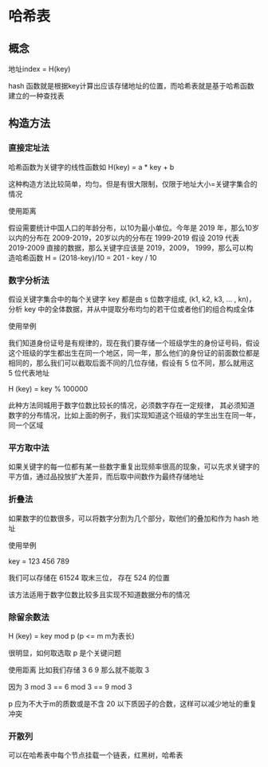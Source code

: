 # 哈希表

## 概念

地址index = H(key)

hash 函数就是根据key计算出应该存储地址的位置，而哈希表就是基于哈希函数建立的一种查找表

## 构造方法

### 直接定址法

哈希函数为关键字的线性函数如 H(key) = a * key + b

这种构造方法比较简单，均匀。但是有很大限制，仅限于地址大小=关键字集合的情况

使用距离

假设需要统计中国人口的年龄分布，以10为最小单位。今年是 2019 年，那么10岁以内的分布在 2009-2019，20岁以内的分布在 1999-2019 假设 2019 代表 2019-2009 直接的数据，那么关键字应该是 2019，2009， 1999，那么可以构造哈希函数 H = (2018-key)/10 = 201 - key / 10

### 数字分析法

假设关键字集合中的每个关键字 key 都是由 s 位数字组成, (k1, k2, k3, ... , kn)，分析 key 中的全体数据，并从中提取分布均匀的若干位或者他们的组合构成全体

使用举例

我们知道身份证号是有规律的，现在我们要存储一个班级学生的身份证号码，假设这个班级的学生都出生在同一个地区，同一年，那么他们的身份证的前面数位都是相同的，那么我们可以截取后面不同的几位存储，假设有 5 位不同，那么就用这 5 位代表地址

H (key) = key % 100000

此种方法同城用于数字位数比较长的情况，必须数字存在一定规律， 其必须知道数字的分布情况，比如上面的例子，我们实现知道这个班级的学生出生在同一年，同一个区域

### 平方取中法

如果关键字的每一位都有某一些数字重复出现频率很高的现象，可以先求关键字的平方值，通过品投放扩大差异，而后取中间数作为最终存储地址

### 折叠法

如果数字的位数很多，可以将数字分割为几个部分，取他们的叠加和作为 hash 地址

使用举例

key = 123 456 789

我们可以存储在 61524 取末三位， 存在 524 的位置

该方法适用于数字位数比较多且实现不知道数据分布的情况

### 除留余数法

H (key) = key mod p (p <= m m为表长)

很明显，如何取选取 p 是个关键问题

使用距离 比如我们存储 3 6 9 那么就不能取 3

因为 3 mod 3 == 6 mod 3 == 9 mod 3

p 应为不大于m的质数或是不含 20 以下质因子的合数，这样可以减少地址的重复冲突

### 开散列

可以在哈希表中每个节点挂载一个链表，红黑树，哈希表

